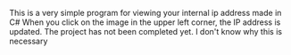This is a very simple program for viewing your internal ip address made in C#
When you click on the image in the upper left corner, the IP address is updated.
The project has not been completed yet.
I don't know why this is necessary
